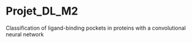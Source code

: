 # Projet_DL_M2
Classification of ligand-binding pockets in proteins with a convolutional neural network
